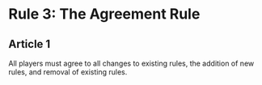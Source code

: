 # Rule 3: The Agreement Rule

## Article 1
All players must agree to all changes to existing rules, the addition of new rules, and removal of existing rules.
